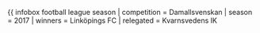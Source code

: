 {{ infobox football league season | competition = Damallsvenskan | season = 2017 | winners = Linköpings FC | relegated = Kvarnsvedens IK

